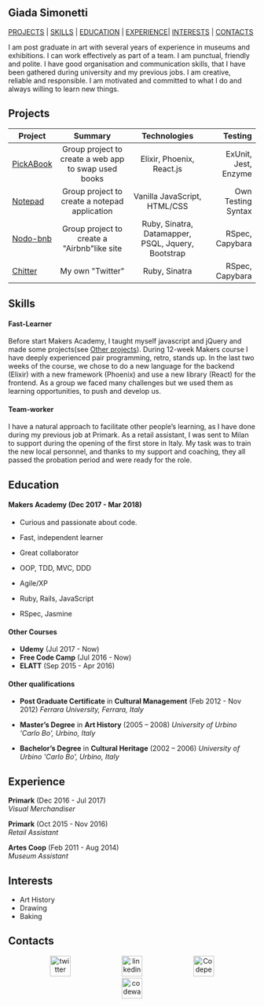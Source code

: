 ## Giada Simonetti

[PROJECTS](#projects) | [SKILLS](#skills) | [EDUCATION](#education) | [EXPERIENCE](#experience)| [INTERESTS](#interests) | [CONTACTS](#contacts)

I am post graduate in art with several years of experience in museums and exhibitions. I can work effectively as part of a team. I am punctual, friendly and polite. I have good organisation and communication skills, that I have been gathered during university and my previous jobs. I am creative, reliable and responsible. I am motivated and committed to what I do and always willing to learn new things.

## Projects

| Project                                                        |                       Summary                        |                    Technologies                    |              Testing |
| -------------------------------------------------------------- | :--------------------------------------------------: | :------------------------------------------------: | -------------------: |
| [PickABook](https://github.com/GiadaSimonetti/pick_a_book_v2)  | Group project to create a web app to swap used books |             Elixir, Phoenix, React.js              | ExUnit, Jest, Enzyme |
| [Notepad](https://github.com/GiadaSimonetti/notepad)           |    Group project to create a notepad application     |            Vanilla JavaScript, HTML/CSS            |   Own Testing Syntax |
| [Nodo-bnb](https://github.com/GiadaSimonetti/nodo-bnb)         |     Group project to create a "Airbnb"like site      | Ruby, Sinatra, Datamapper, PSQL, Jquery, Bootstrap |      RSpec, Capybara |
| [Chitter](https://github.com/GiadaSimonetti/chitter-challenge) |                   My own "Twitter"                   |                   Ruby, Sinatra                    |      RSpec, Capybara |

## Skills

#### Fast-Learner

Before start Makers Academy, I taught myself javascript and jQuery and made some projects(see [Other projects](https://github.com/GiadaSimonetti/OtherProjects)).
During 12-week Makers course I have deeply experienced pair programming, retro, stands up.
In the last two weeks of the course, we chose to do a new language for the backend (Elixir) with a new framework (Phoenix) and use a new library (React) for the frontend. As a group we faced many challenges but we used them as learning opportunities, to push and develop us.

#### Team-worker

I have a natural approach to facilitate other people’s learning, as I have done during my previous job at Primark. As a retail assistant, I was sent to Milan to support during the opening of the first store in Italy. My task was to train the new local personnel, and thanks to my support and coaching, they all passed the probation period and were ready for the role.

## Education

#### Makers Academy (Dec 2017 - Mar 2018)

* Curious and passionate about code.

* Fast, independent learner

* Great collaborator

* OOP, TDD, MVC, DDD

* Agile/XP

* Ruby, Rails, JavaScript

* RSpec, Jasmine

#### Other Courses

* **Udemy** (Jul 2017 - Now)
* **Free Code Camp** (Jul 2016 - Now)
* **ELATT** (Sep 2015 - Apr 2016)

#### Other qualifications

* **Post Graduate Certificate** in **Cultural Management** (Feb 2012 - Nov 2012)
  _Ferrara University, Ferrara, Italy_

* **Master’s Degree** in **Art History** (2005 – 2008)
  _University of Urbino 'Carlo Bo', Urbino, Italy_

* **Bachelor’s Degree** in **Cultural Heritage** (2002 – 2006)
  _University of Urbino 'Carlo Bo', Urbino, Italy_

## Experience

**Primark** (Dec 2016 - Jul 2017)  
_Visual Merchandiser_

**Primark** (Oct 2015 - Nov 2016)  
_Retail Assistant_

**Artes Coop** (Feb 2011 - Aug 2014)  
_Museum Assistant_

## Interests

* Art History
* Drawing
* Baking

## Contacts

<p align="center">

<a href="https://twitter.com/VioletGiada">
<img src="http://goinkscape.com/wp-content/uploads/2015/07/twitter-logo-final.png" alt="twitter" hspace="50" height="42" width="42"></a>

<a href="https://www.linkedin.com/in/giada-simonetti-9b733037">
<img src="https://www.iconfinder.com/data/icons/free-social-icons/67/linkedin_circle_color-512.png" alt="linkedin" hspace="50" height="42" width="42"></a>
<!-- 
<a href="https://github.com/GiadaSimonetti">
<img src="https://image.flaticon.com/icons/svg/25/25231.svg" alt="GitHub" hspace="50" height="42" width="42"></a> -->

<a href="https://codepen.io/Magenta/">
<img src="https://blog.codepen.io/wp-content/uploads/2014/03/codepen-logo.svg" alt="Codepen" hspace="50" height="42" width="42"></a>

<a href="https://www.codewars.com/users/GiadaSimonetti">
<img src="https://www.shareicon.net/data/512x512/2016/11/01/849405_codewars_512x512.png" alt="codewars" hspace="50" height="42" width="42"></a>

</p>
